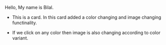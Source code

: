 Hello, My name is Bilal.

* This is a card. In this card added a color changing and image changing functinality.

* If we click on any color then image is also changing according to color variant.